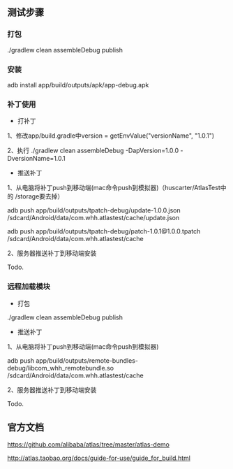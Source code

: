 ## 测试步骤

### 打包

./gradlew clean assembleDebug publish

### 安装

adb install app/build/outputs/apk/app-debug.apk

### 补丁使用

- 打补丁

1、修改app/build.gradle中version = getEnvValue("versionName", "1.0.1")

2、执行 ./gradlew clean assembleDebug -DapVersion=1.0.0 -DversionName=1.0.1

- 推送补丁 

1、从电脑将补丁push到移动端(mac命令push到模拟器)（huscarter/AtlasTest中的 /storage要去掉）

adb push app/build/outputs/tpatch-debug/update-1.0.0.json /sdcard/Android/data/com.whh.atlastest/cache/update.json

adb push app/build/outputs/tpatch-debug/patch-1.0.1\@1.0.0.tpatch /sdcard/Android/data/com.whh.atlastest/cache

2、服务器推送补丁到移动端安装

Todo.

### 远程加载模块

- 打包

./gradlew clean assembleDebug publish

- 推送补丁 

1、从电脑将补丁push到移动端(mac命令push到模拟器)

adb push app/build/outputs/remote-bundles-debug/libcom_whh_remotebundle.so /sdcard/Android/data/com.whh.atlastest/cache

2、服务器推送补丁到移动端安装

Todo.


## 官方文档

https://github.com/alibaba/atlas/tree/master/atlas-demo

http://atlas.taobao.org/docs/guide-for-use/guide_for_build.html





